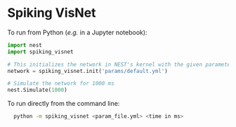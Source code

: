 # Spiking VisNet

To run from Python (_e.g._ in a Jupyter notebook):

```python
import nest
import spiking_visnet

# This initializes the network in NEST's kernel with the given parameter file
network = spiking_visnet.init('params/default.yml')

# Simulate the network for 1000 ms
nest.Simulate(1000)
```

To run directly from the command line:

```bash
  python -m spiking_visnet <param_file.yml> <time in ms>
```

